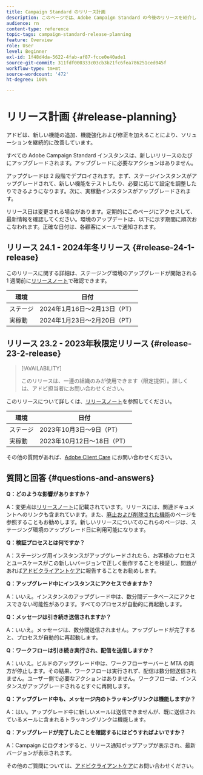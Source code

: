 ```yaml
---
title: Campaign Standard のリリース計画
description: このページでは、Adobe Campaign Standard の今後のリリースを紹介します。
audience: rn
content-type: reference
topic-tags: campaign-standard-release-planning
feature: Overview
role: User
level: Beginner
exl-id: 1f48d4da-5622-4fab-af87-fcce0e40ade1
source-git-commit: 311fdf000333c03cb3b21fc6fea786251ced045f
workflow-type: tm+mt
source-wordcount: '472'
ht-degree: 100%

---
```


# リリース計画 {#release-planning}

アドビは、新しい機能の追加、機能強化および修正を加えることにより、ソリューションを継続的に改善しています。

すべての Adobe Campaign Standard インスタンスは、新しいリリースのたびにアップグレードされます。アップグレードに必要なアクションはありません。

アップグレードは 2 段階でデプロイされます。まず、ステージインスタンスがアップグレードされて、新しい機能をテストしたり、必要に応じて設定を調整したりできるようになります。次に、実稼動インスタンスがアップグレードされます。

リリース日は変更される場合があります。定期的にこのページにアクセスして、最新情報を確認してください。環境のアップデートは、以下に示す期間に順次おこなわれます。正確な日付は、各顧客にメールで通知されます。

## リリース 24.1 - 2024年冬リリース {#release-24-1-release}

このリリースに関する詳細は、ステージング環境のアップグレードが開始される 1 週間前に[リリースノート](release-notes.md)で確認できます。

<table>
 <thead>
  <tr>
   <th> 環境 </th>
   <th> 日付 </th>
  </tr>
 </thead>
 <tbody>
  <tr>
   <td>ステージ </td>
   <td>2024年1月16日～2月13日（PT） </td>
  </tr>
  <tr>
   <td>実稼動 </td>
   <td>2024年1月23日～2月20日（PT） </td>
  </tr>
 </tbody>
</table>


## リリース 23.2 - 2023年秋限定リリース {#release-23-2-release}


>[!AVAILABILITY]
>
>このリリースは、一連の組織のみが使用できます（限定提供）。詳しくは、アドビ担当者にお問い合わせください。

このリリースについて詳しくは、[リリースノート](release-notes.md)を参照してください。

<table>
 <thead>
  <tr>
   <th> 環境 </th>
   <th> 日付 </th>
  </tr>
 </thead>
 <tbody>
  <tr>
   <td>ステージ </td>
   <td>2023年10月3日～9日（PT） </td>
  </tr>
  <tr>
   <td>実稼動 </td>
   <td>2023年10月12日～18日（PT） </td>
  </tr>
 </tbody>
</table>

その他の質問があれば、[Adobe Client Care](https://helpx.adobe.com/jp/enterprise/using/support-for-experience-cloud.html) にお問い合わせください。

## 質問と回答 {#questions-and-answers}

**Q：どのような影響がありますか？**

A：変更点は[リリースノート](../../rn/using/release-notes.md)に記載されています。リリースには、関連ドキュメントへのリンクも含まれています。また、[廃止および削除された機能](../../rn/using/deprecated-features.md)のページを参照することもお勧めします。新しいリリースについてのこれらのページは、ステージング環境のアップグレード日に利用可能になります。

**Q：検証プロセスとは何ですか？**

A：ステージング用インスタンスがアップグレードされたら、お客様のプロセスとユースケースがこの新しいバージョンで正しく動作することを検証し、問題があれば[アドビクライアントケア](https://helpx.adobe.com/jp/enterprise/using/support-for-experience-cloud.html)に報告することをお勧めします。

**Q：アップグレード中にインスタンスにアクセスできますか？**

A：いいえ。インスタンスのアップグレード中は、数分間データベースにアクセスできない可能性があります。すべてのプロセスが自動的に再起動します。

**Q：メッセージは引き続き送信されますか？**

A：いいえ。メッセージは、数分間送信されません。アップグレードが完了すると、プロセスが自動的に再起動します。

**Q：ワークフローは引き続き実行され、配信を送信しますか？**

A：いいえ。ビルドのアップグレード中は、ワークフローサーバーと MTA の両方が停止します。その結果、ワークフローは実行されず、配信は数分間送信されません。ユーザー側で必要なアクションはありません。ワークフローは、インスタンスがアップグレードされるとすぐに再開します。

**Q：アップグレード中も、メッセージ内のトラッキングリンクは機能しますか？**

A：はい。アップグレード中に新しいメールは送信できませんが、既に送信されているメールに含まれるトラッキングリンクは機能します。

**Q：アップグレードが完了したことを確認するにはどうすればよいですか？**

A：Campaign にログオンすると、リリース通知ポップアップが表示され、最新バージョンが表示されます。

その他のご質問については、[アドビクライアントケア](https://helpx.adobe.com/jp/enterprise/using/support-for-experience-cloud.html)にお問い合わせください。
